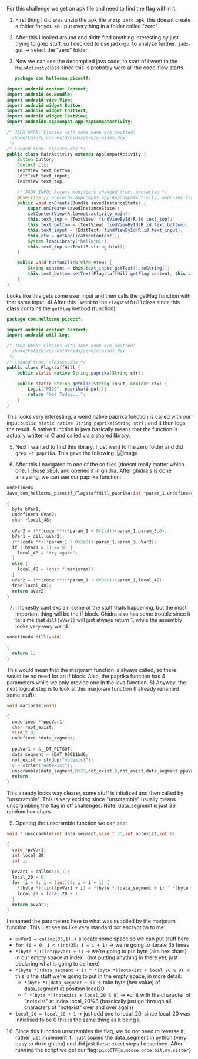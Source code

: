 For this challenge we get an apk file and need to find the flag within it.

1) First thing I did was unzip the apk file `unzip zero.apk`, this doesnt create a folder for you so I put everything in a folder called "zero"

2) After this I looked around and didtn find anything interesting by just trying to grep stuff, so I decided to use jadx-gui to analyze further: `jadx-gui` -> select the "zero" folder.

3) Now we can see the decompiled java code, to start of I went to the `MainActivity`class since this is probably were all the code-flow starts.
```java
   package com.hellocmu.picoctf;

import android.content.Context;
import android.os.Bundle;
import android.view.View;
import android.widget.Button;
import android.widget.EditText;
import android.widget.TextView;
import androidx.appcompat.app.AppCompatActivity;

/* JADX WARN: Classes with same name are omitted:
  /home/kali/pico/rev/droids/zero/classes.dex
 */
/* loaded from: classes.dex */
public class MainActivity extends AppCompatActivity {
    Button button;
    Context ctx;
    TextView text_bottom;
    EditText text_input;
    TextView text_top;

    /* JADX INFO: Access modifiers changed from: protected */
    @Override // androidx.appcompat.app.AppCompatActivity, androidx.fragment.app.FragmentActivity, androidx.core.app.ComponentActivity, android.app.Activity
    public void onCreate(Bundle savedInstanceState) {
        super.onCreate(savedInstanceState);
        setContentView(R.layout.activity_main);
        this.text_top = (TextView) findViewById(R.id.text_top);
        this.text_bottom = (TextView) findViewById(R.id.text_bottom);
        this.text_input = (EditText) findViewById(R.id.text_input);
        this.ctx = getApplicationContext();
        System.loadLibrary("hellojni");
        this.text_top.setText(R.string.hint);
    }

    public void buttonClick(View view) {
        String content = this.text_input.getText().toString();
        this.text_bottom.setText(FlagstaffHill.getFlag(content, this.ctx));
    }
}
```
  Looks like this gets some user input and then calls the getFlag function with that same input.
  4) After this I went to the `FlagstaffHill`class since this class contains the `getFlag` method (function).
```java
package com.hellocmu.picoctf;

import android.content.Context;
import android.util.Log;

/* JADX WARN: Classes with same name are omitted:
  /home/kali/pico/rev/droids/zero/classes.dex
 */
/* loaded from: classes.dex */
public class FlagstaffHill {
    public static native String paprika(String str);

    public static String getFlag(String input, Context ctx) {
        Log.i("PICO", paprika(input));
        return "Not Today...";
    }
}
```
This looks very interesting, a weird native paprika function is called with our input `public static native String paprika(String str);` and it then logs the result.
A native function in java basically means that the function is actually written in C and called via a shared library.

  5) Next I wanted to find this library, I just went to the zero folder and did `grep -r paprika`. This gave the following:
![image](https://github.com/user-attachments/assets/bafa9c44-4c99-4ff1-b8b4-5dc6e4d381bd)

  6) After this I navigated to one of the so files (doesnt really matter which one, I chose x86), and opened it in ghidra. After ghidra's is done analysing, we can see our paprika function:
```c
undefined4
Java_com_hellocmu_picoctf_FlagstaffHill_paprika(int *param_1,undefined4 param_2,undefined4 param_3)

{
  byte bVar1;
  undefined4 uVar2;
  char *local_48;
  
  uVar2 = (**(code **)(*param_1 + 0x2a4))(param_1,param_3,0);
  bVar1 = dill(uVar2);
  (**(code **)(*param_1 + 0x2a8))(param_1,param_3,uVar2);
  if ((bVar1 & 1) == 0) {
    local_48 = "try again";
  }
  else {
    local_48 = (char *)marjoram();
  }
  uVar2 = (**(code **)(*param_1 + 0x29c))(param_1,local_48);
  free(local_48);
  return uVar2;
}
```
  7) I honestly cant explain some of the stuff thats happening, but the most important thing will be the if block. Ghidra also has some trouble since it tells me that `dill(uVar2)` will just always return 1, while the assembly looks very very weird:
```c
undefined4 dill(void)

{
  return 1;
}

```
  This would mean that the marjoram function is always called, so there would be no need for an if block. Also, the paprika function has 4 parameters while we only provide one in the java function.
  8) Anyway, the next logical step is to look at this marjoram function (I already renamed some stuff):
```c
void marjoram(void)

{
  undefined **ppuVar1;
  char *not_exist;
  size_t 8;
  undefined *data_segment;
  
  ppuVar1 = &__DT_PLTGOT;
  data_segment = &DAT_00011bd6;
  not_exist = strdup("notexist");
  8 = strlen("notexist");
  unscramble(data_segment,0x23,not_exist,8,not_exist,data_segment,ppuVar1);
  return;
}
```
  This already looks way clearer, some stuff is intialised and then called by "unscramble". This is very exciting since "unscramble" usually means unscrambling the flag in ctf challenges.
  Note: data_segment is just 36 random hex chars.

  9) Opening the unscramble function we can see:
```c
void * unscramble(int data_segment,size_t 35,int notexist,int 8)

{
  void *pvVar1;
  int local_20;
  int i;
  
  pvVar1 = calloc(35,1);
  local_20 = 0;
  for (i = 0; i < (int)35; i = i + 1) {
    *(byte *)((int)pvVar1 + i) = *(byte *)(data_segment + i) ^ *(byte *)(notexist + local_20 % 8);
    local_20 = local_20 + 1;
  }
  return pvVar1;
}

```
  I  renamed the parameters here to what was supplied by the marjoram function. 
  This just seems like very standard xor encryption to me:
  - `pvVar1 = calloc(35,1)` -> allocate some space so we can put stuff here
  - `for (i = 0; i < (int)35; i = i + 1)` -> we're going to iterate 35 times
  - `*(byte *)((int)pvVar1 + i)` -> we're going to put byte (aka hex chars) in our empty space at index i (not putting anything in there yet, just declaring what is going to be here)
  - `*(byte *)(data_segment + i) ^ *(byte *)(notexist + local_20 % 8)` -> this is the stuff we're going to put in the empty space, in more detail:
      - `*(byte *)(data_segment + i)` -> take byte (hex value) of data_segment at position local20
      - `^ *(byte *)(notexist + local_20 % 8)` -> xor it with the character of "notexist" at index local_20%8 (bascically just go through all characters of "notexist" over and over again)
  - `local_20 = local_20 + 1` -> just add one to local_20, since local_20 was initialised to be 0 this is the same thing as it being i.
    
10) Since this function unscrambles the flag, we do not need to reverse it, rather just implement it. I just copied the data_segment in python (very easy to do in ghidra) and did just these exact steps I described. 
    After running the script we get our flag:
    `picoCTF{a.moose.once.bit.my.sister}`

